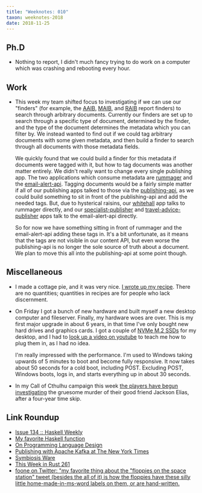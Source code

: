 ```yaml
---
title: "Weeknotes: 010"
taxon: weeknotes-2018
date: 2018-11-25
---
```


## Ph.D

- Nothing to report, I didn't much fancy trying to do work on a
  computer which was crashing and rebooting every hour.

## Work

- This week my team shifted focus to investigating if we can use our
  "finders" (for example, the [AAIB][], [MAIB][], and [RAIB][] report
  finders) to search through arbitrary documents.  Currently our
  finders are set up to search through a specific type of document,
  determined by the finder, and the type of the document determines
  the metadata which you can filter by.  We instead wanted to find out
  if we could tag arbitrary documents with some given metadata, and
  then build a finder to search through all documents with those
  metadata fields.

  We quickly found that we could build a finder for this metadata if
  documents were tagged with it, but how to tag documents was another
  matter entirely.  We didn't really want to change every single
  publishing app.  The two applications which consume metadata are
  [rummager][] and the [email-alert-api][].  Tagging documents would
  be a fairly simple matter if all of our publishing apps talked to
  those via the [publishing-api][], as we could build something to sit
  in front of the publishing-api and add the needed tags.  But, due to
  hysterical raisins, our [whitehall][] app talks to rummager
  directly, and our [specialist-publisher][] and
  [travel-advice-publisher][] apps talk to the email-alert-api
  directly.

  So for now we have something sitting in front of rummager and the
  email-alert-api adding these tags in.  It's a bit unfortunate, as it
  means that the tags are not visible in our content API, but even
  worse the publishing-api is no longer the sole source of truth about
  a document.  We plan to move this all into the publishing-api at
  some point though.

[AAIB]: https://www.gov.uk/aaib-reports
[MAIB]: https://www.gov.uk/maib-reports
[RAIB]: https://www.gov.uk/raib-reports
[rummager]: https://github.com/alphagov/rummager
[email-alert-api]: https://github.com/alphagov/email-alert-api
[publishing-api]: https://github.com/alphagov/publishing-api
[whitehall]: https://github.com/alphagov/whitehall
[specialist-publisher]: https://github.com/alphagov/specialist-publisher
[travel-advice-publisher]: https://github.com/alphagov/travel-advice-publisher

## Miscellaneous

- I made a cottage pie, and it was very nice.  [I wrote up my
  recipe][].  There are no quantities; quantities in recipes are for
  people who lack discernment.

- On Friday I got a bunch of new hardware and built myself a new
  desktop computer and fileserver.  Finally, my hardware woes are
  over.  This is my first major upgrade in about 6 years, in that time
  I've only bought new hard drives and graphics cards.  I got a couple
  of [NVMe M.2 SSDs][] for my desktop, and I had to [look up a video
  on youtube][] to teach me how to plug them in, as I had no idea.

  I'm really impressed with the performance.  I'm used to Windows
  taking upwards of 5 minutes to boot and become fully responsive.  It
  now takes about 50 seconds for a cold boot, including POST.
  Excluding POST, Windows boots, logs in, and starts everything up in
  about 30 seconds.

- In my Call of Cthulhu campaign this week [the players have begun
  investigating][] the gruesome murder of their good friend Jackson
  Elias, after a four-year time skip.

[I wrote up my recipe]: recipe-cottage-pie.html
[NVMe M.2 SSDs]: https://en.wikipedia.org/wiki/M.2
[look up a video on youtube]: https://www.youtube.com/watch?v=NCIqZjo34rw
[the players have begun investigating]: masks-of-nyarlathotep.html

## Link Roundup

- [Issue 134 :: Haskell Weekly](https://haskellweekly.news/issues/134.html)
- [My favorite Haskell function](https://github.com/quchen/articles/blob/master/2018-11-22_zipWith_const.md)
- [On Programming Language Design](http://blog.ielliott.io/on-programming-language-design/)
- [Publishing with Apache Kafka at The New York Times](https://www.confluent.io/blog/publishing-apache-kafka-new-york-times/)
- [Symbiosis Ware](http://wiki.c2.com/?SymbiosisWare)
- [This Week in Rust 261](https://this-week-in-rust.org/blog/2018/11/20/this-week-in-rust-261/)
- [foone on Twitter: "my favorite thing about the "floppies on the space station" tweet (besides the all of it) is how the floppies have these silly little home-made-in-ms-word labels on them, or are hand-written.](https://twitter.com/Foone/status/1065024550310600704?s=19)
